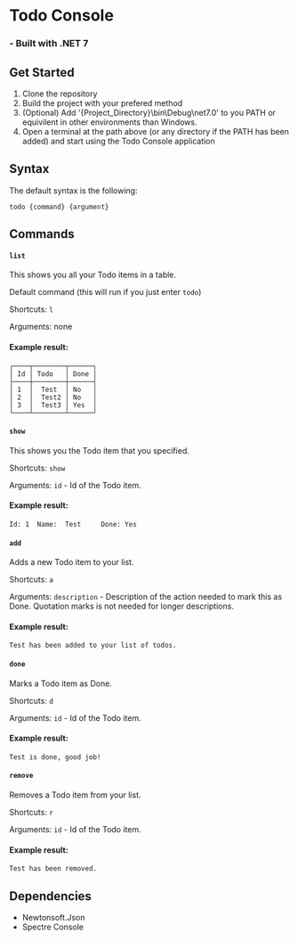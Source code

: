 # **Todo Console**
### - Built with .NET 7


## Get Started
1. Clone the repository
2. Build the project with your prefered method
3. (Optional) Add '{Project_Directory}\bin\Debug\net7.0' to you PATH or equivilent in other environments than Windows.
4. Open a terminal at the path above (or any directory if the PATH has been added) and start using the Todo Console application


## Syntax
The default syntax is the following:

```console
todo {command} {argument}
```


## Commands
#### `list`
This shows you all your Todo items in a table. 

Default command (this will run if you just enter `todo`)


Shortcuts: `l`

Arguments: none

#### Example result:
```console
┌────┬────────┬──────┐
│ Id │ Todo   │ Done │
├────┼────────┼──────┤
│ 1  │  Test  │ No   │
│ 2  │  Test2 │ No   │
│ 3  │  Test3 │ Yes  │
└────┴────────┴──────┘
```

#### `show`
This shows you the Todo item that you specified.


Shortcuts: `show`

Arguments: `id` - Id of the Todo item.


#### Example result:
```console
Id: 1  Name:  Test     Done: Yes
```

#### `add`
Adds a new Todo item to your list.


Shortcuts: `a`

Arguments: `description` - Description of the action needed to mark this as Done. Quotation marks is not needed for longer descriptions.


#### Example result:
```console
Test has been added to your list of todos.
```

#### `done`
Marks a Todo item as Done.


Shortcuts: `d`

Arguments: `id` - Id of the Todo item.


#### Example result:
```console
Test is done, good job!
```

#### `remove`
Removes a Todo item from your list.


Shortcuts: `r`

Arguments: `id` - Id of the Todo item.


#### Example result:
```console
Test has been removed.
```

## Dependencies
- Newtonsoft.Json
- Spectre Console
